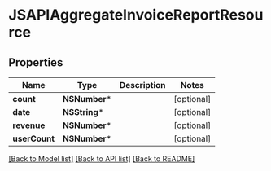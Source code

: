 # JSAPIAggregateInvoiceReportResource

## Properties
Name | Type | Description | Notes
------------ | ------------- | ------------- | -------------
**count** | **NSNumber*** |  | [optional] 
**date** | **NSString*** |  | [optional] 
**revenue** | **NSNumber*** |  | [optional] 
**userCount** | **NSNumber*** |  | [optional] 

[[Back to Model list]](../README.md#documentation-for-models) [[Back to API list]](../README.md#documentation-for-api-endpoints) [[Back to README]](../README.md)


